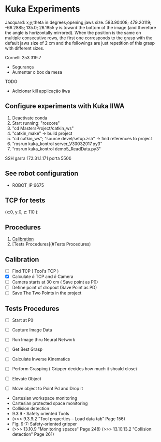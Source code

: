 # Kuka Experiments


Jacquard:
x;y;theta in degrees;opening;jaws size. 
583.90408; 479.20119; -66.2885; 135.0; 26.1855
y is toward the bottom of the image (and therefore the angle is horizontally mirrored). 
When the position is the same on multiple consecutive rows, the first one corresponds to the grasp with the 
default jaws size of 2 cm and the followings are just repetition of this grasp with different sizes.

Cornell:
253 319.7

- Segurança
- Aumentar o box da mesa


TODO
- Adicionar kill applicação iiwa

## Configure experiments with Kuka IIWA
1. Deactivate conda
2. Start running: "roscore"
3. "cd MastersProject/catkin_ws"
4. "catkin_make" -> build project
5. "cd catkin_ws"; "source devel/setup.zsh" -> find references to project
6. "rosrun kuka_kontrol server_V30032017.py3" 
7. "rosrun kuka_kontrol demo5_ReadData.py3"

SSH garra 172.31.1.171 porta 5500


## See robot configuration
- ROBOT_IP:6675

## TCP for tests
(x:0, y:0, z: 110 ):

## Procedures
1. [Calibration](#Calibration)
2. [Tests Procedures](#Tests Procedures)

## Calibration
- [ ] Find TCP ( Tool's TCP )
- [x] Calculate $\delta$ TCP and $\delta$ Camera
- [ ] Camera starts at 30 cm ( Save point as P0)
- [ ] Define point of dropout (Save Point as PD)
- [ ] Save The Two Points in the project

## Tests Procedures
- [ ] Start at P0
- [ ] Capture Image Data
- [ ] Run Image thru Neural Network
- [ ] Get Best Grasp
- [ ] Calculate Inverse Kinematics 
- [ ] Perform Grasping ( Gripper decides how much it should close)
- [ ] Elevate Object
- [ ] Move object to Point Pd and Drop it



- Cartesian workspace monitoring
- Cartesian protected space monitoring
- Collision detection
- 9.3.9 - Safety oriented Tools
- (>>> 9.3.9.2 "Tool properties – Load data tab" Page 156)
- Fig. 9-7: Safety-oriented gripper
- (>>> 13.10.9 "Monitoring spaces" Page 248)
(>>> 13.10.13.2 "Collision detection" Page 261)


